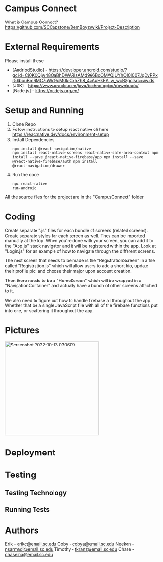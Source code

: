 # Campus Connect
What is Campus Connect? https://github.com/SCCapstone/DemBoyz/wiki/Project-Description

# External Requirements
Please install these

* [AndriodStudio] - https://developer.android.com/studio/?gclid=Cj0KCQjw48OaBhDWARIsAMd966BoOMVQjUYhO10I007JqCvPPxr56bouBmRMC7uWc9cM0kiCxhZh8_4aAuHkEALw_wcB&gclsrc=aw.ds
* [JDK] - https://www.oracle.com/java/technologies/downloads/
* [Node.js] - https://nodejs.org/en/

# Setup and Running 
1. Clone Repo
2. Follow instructions to setup react native cli here https://reactnative.dev/docs/environment-setup
3. Install Dependencies<pre><code>npm install @react-navigation/native
npm install react-native-screens react-native-safe-area-context
npm install --save @react-native-firebase/app
npm install --save @react-native-firebase/auth
npm install @react-navigation/drawer</code></pre>
4. Run the code<pre><code>npx react-native run-android</code></pre>

All the source files for the project are in the "CampusConnect" folder

# Coding
Create separate ".js" files for each bundle of screens (related screens). Create separate styles for each screen as well. They can be imported manually at the top. When you're done with your screen, you can add it to the "App.js" stack navigator and it will be registered within the app. Look at "Login.js" for an example of how to navigate through the different screens.  

The next screen that needs to be made is the "RegistrationScreen" in a file called "Registration.js" which  will allow users to add a short bio, update their profile pic, and choose their major upon account creation.  

Then there needs to be a "HomeScreen" which will be wrapped in a "NavigationContainer" and actually have a bunch of other screens attached to it.

We also need to figure out how to handle firebase all throughout the app. Whether that be a single JavaScript file with all of the firebase functions put into one, or scattering it throughout the app. 

# Pictures
<img width="308" alt="Screenshot 2022-10-13 030609" src="https://user-images.githubusercontent.com/13265359/195525883-f8516174-19ba-4d06-b23e-0d691c276bfb.png">

# Deployment
# Testing

## Testing Technology
## Running Tests

# Authors
Erik - erikc@email.sc.edu
Coby - cobya@email.sc.edu
Neekon - nsarmadi@email.sc.edu
Timothy - tkranz@email.sc.edu
Chase - chasema@email.sc.edu